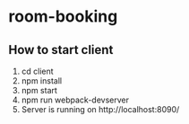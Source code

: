 # room-booking
<h2>How to start client</h2>

<ol>
<li>cd client</li>
<li>npm install</li>
<li>npm start</li>
<li>npm run webpack-devserver</li>
<li>Server is running on http://localhost:8090/</li>
<ol>
